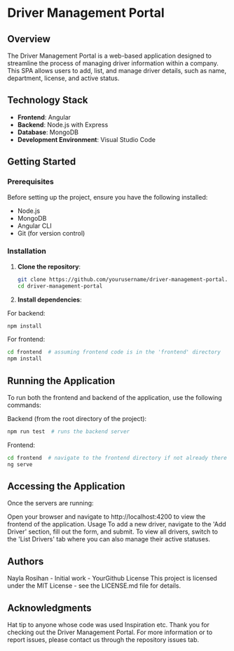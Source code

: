 # Driver Management Portal

## Overview
The Driver Management Portal is a web-based application designed to streamline the process of managing driver information within a company. This SPA allows users to add, list, and manage driver details, such as name, department, license, and active status.

## Technology Stack
- **Frontend**: Angular
- **Backend**: Node.js with Express
- **Database**: MongoDB
- **Development Environment**: Visual Studio Code

## Getting Started

### Prerequisites
Before setting up the project, ensure you have the following installed:
- Node.js
- MongoDB
- Angular CLI
- Git (for version control)

### Installation
1. **Clone the repository**:
   ```bash
   git clone https://github.com/yourusername/driver-management-portal.git
   cd driver-management-portal
   ```
2. **Install dependencies**:


For backend:
```bash
npm install
```
For frontend:
```bash
cd frontend  # assuming frontend code is in the 'frontend' directory
npm install
```
## Running the Application
To run both the frontend and backend of the application, use the following commands:

Backend (from the root directory of the project):
```bash
npm run test  # runs the backend server
```
Frontend:
```bash
cd frontend  # navigate to the frontend directory if not already there
ng serve
```

## Accessing the Application
Once the servers are running:

Open your browser and navigate to http://localhost:4200 to view the frontend of the application.
Usage
To add a new driver, navigate to the 'Add Driver' section, fill out the form, and submit. To view all drivers, switch to the 'List Drivers' tab where you can also manage their active statuses.

## Authors
Nayla Rosihan - Initial work - YourGithub
License
This project is licensed under the MIT License - see the LICENSE.md file for details.

## Acknowledgments
Hat tip to anyone whose code was used
Inspiration
etc.
Thank you for checking out the Driver Management Portal. For more information or to report issues, please contact us through the repository issues tab.
